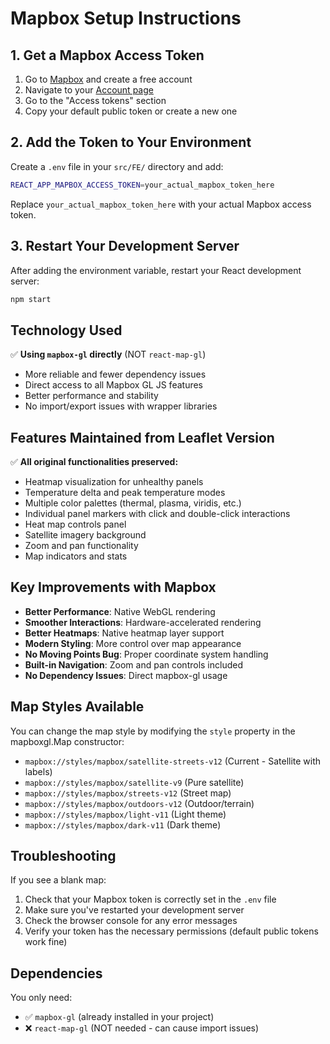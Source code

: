 # Mapbox Setup Instructions

## 1. Get a Mapbox Access Token

1. Go to [Mapbox](https://www.mapbox.com/) and create a free account
2. Navigate to your [Account page](https://account.mapbox.com/)
3. Go to the "Access tokens" section
4. Copy your default public token or create a new one

## 2. Add the Token to Your Environment

Create a `.env` file in your `src/FE/` directory and add:

```bash
REACT_APP_MAPBOX_ACCESS_TOKEN=your_actual_mapbox_token_here
```

Replace `your_actual_mapbox_token_here` with your actual Mapbox access token.

## 3. Restart Your Development Server

After adding the environment variable, restart your React development server:

```bash
npm start
```

## Technology Used

✅ **Using `mapbox-gl` directly** (NOT `react-map-gl`)

- More reliable and fewer dependency issues
- Direct access to all Mapbox GL JS features
- Better performance and stability
- No import/export issues with wrapper libraries

## Features Maintained from Leaflet Version

✅ **All original functionalities preserved:**

- Heatmap visualization for unhealthy panels
- Temperature delta and peak temperature modes
- Multiple color palettes (thermal, plasma, viridis, etc.)
- Individual panel markers with click and double-click interactions
- Heat map controls panel
- Satellite imagery background
- Zoom and pan functionality
- Map indicators and stats

## Key Improvements with Mapbox

- **Better Performance**: Native WebGL rendering
- **Smoother Interactions**: Hardware-accelerated rendering
- **Better Heatmaps**: Native heatmap layer support
- **Modern Styling**: More control over map appearance
- **No Moving Points Bug**: Proper coordinate system handling
- **Built-in Navigation**: Zoom and pan controls included
- **No Dependency Issues**: Direct mapbox-gl usage

## Map Styles Available

You can change the map style by modifying the `style` property in the mapboxgl.Map constructor:

- `mapbox://styles/mapbox/satellite-streets-v12` (Current - Satellite with labels)
- `mapbox://styles/mapbox/satellite-v9` (Pure satellite)
- `mapbox://styles/mapbox/streets-v12` (Street map)
- `mapbox://styles/mapbox/outdoors-v12` (Outdoor/terrain)
- `mapbox://styles/mapbox/light-v11` (Light theme)
- `mapbox://styles/mapbox/dark-v11` (Dark theme)

## Troubleshooting

If you see a blank map:

1. Check that your Mapbox token is correctly set in the `.env` file
2. Make sure you've restarted your development server
3. Check the browser console for any error messages
4. Verify your token has the necessary permissions (default public tokens work fine)

## Dependencies

You only need:

- ✅ `mapbox-gl` (already installed in your project)
- ❌ `react-map-gl` (NOT needed - can cause import issues)
